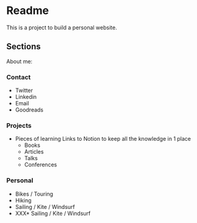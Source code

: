 # Readme
This is a project to build a personal website.

## Sections
About me: 

### Contact

* Twitter
* Linkedin
* Email
* Goodreads


### Projects

* Pieces of learning 
  Links to Notion to keep all the knowledge in 1 place
  * Books
  * Articles
  * Talks
  * Conferences

### Personal
* Bikes / Touring
* Hiking
* Sailing / Kite / Windsurf
* XXX* Sailing / Kite / Windsurf